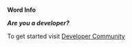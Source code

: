 **Word Info**

**_Are you a developer?_**

To get started visit <a href="http://www.sunbird.org/" target="_blank">Developer Community</a>

